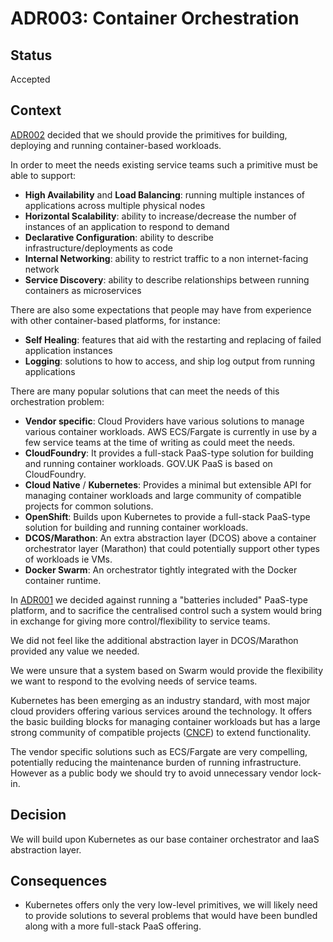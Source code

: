 # ADR003: Container Orchestration

## Status

Accepted

## Context

[ADR002](ADR002-containers.md) decided that we should provide the primitives for building, deploying and running container-based workloads.

In order to meet the needs existing service teams such a primitive must be able to support:

* **High Availability** and **Load Balancing**: running multiple instances of applications across multiple physical nodes
* **Horizontal Scalability**: ability to increase/decrease the number of instances of an application to respond to demand
* **Declarative Configuration**: ability to describe infrastructure/deployments as code
* **Internal Networking**: ability to restrict traffic to a non internet-facing network
* **Service Discovery**: ability to describe relationships between running containers as microservices

There are also some expectations that people may have from experience with other container-based platforms, for instance:

* **Self Healing**: features that aid with the restarting and replacing of failed application instances
* **Logging**: solutions to how to access, and ship log output from running applications

There are many popular solutions that can meet the needs of this orchestration problem:

* **Vendor specific**: Cloud Providers have various solutions to manage various container workloads. AWS ECS/Fargate is currently in use by a few service teams at the time of writing as could meet the needs.
* **CloudFoundry**: It provides a full-stack PaaS-type solution for building and running container workloads. GOV.UK PaaS is based on CloudFoundry.
* **Cloud Native** / **Kubernetes**: Provides a minimal but extensible API for managing container workloads and large community of compatible projects for common solutions.
* **OpenShift**: Builds upon Kubernetes to provide a full-stack PaaS-type solution for building and running container workloads.
* **DCOS/Marathon**: An extra abstraction layer (DCOS) above a container orchestrator layer (Marathon) that could potentially support other types of workloads ie VMs.
* **Docker Swarm**: An orchestrator tightly integrated with the Docker container runtime.

In [ADR001](ADR001-support-model.md) we decided against running a "batteries included" PaaS-type platform, and to sacrifice the centralised control such a system would bring in exchange for giving more control/flexibility to service teams.

We did not feel like the additional abstraction layer in DCOS/Marathon provided any value we needed.

We were unsure that a system based on Swarm would provide the flexibility we want to respond to the evolving needs of service teams.

Kubernetes has been emerging as an industry standard, with most major cloud providers offering various services around the technology. It offers the basic building blocks for managing container workloads but has a large strong community of compatible projects ([CNCF](https://landscape.cncf.io/)) to extend functionality.

The vendor specific solutions such as ECS/Fargate are very compelling, potentially reducing the maintenance burden of running infrastructure. However as a public body we should try to avoid unnecessary vendor lock-in.

## Decision

We will build upon Kubernetes as our base container orchestrator and IaaS abstraction layer.

## Consequences

* Kubernetes offers only the very low-level primitives, we will likely need to provide solutions to several problems that would have been bundled along with a more full-stack PaaS offering.
